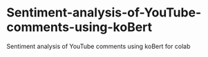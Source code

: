 # Sentiment-analysis-of-YouTube-comments-using-koBert
Sentiment analysis of YouTube comments using koBert for colab
